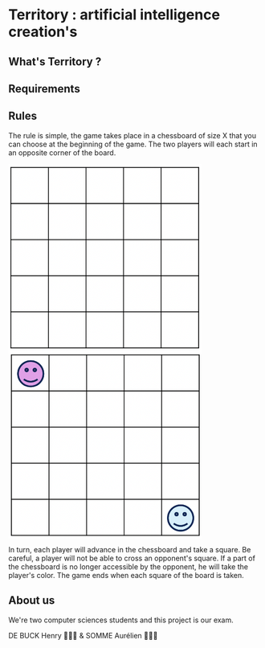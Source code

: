 # Territory : artificial intelligence creation's

## What's Territory ?

## Requirements

## Rules
The rule is simple, the game takes place in a chessboard of size X that you can choose at the beginning of the game.
The two players will each start in an opposite corner of the board.

<img src="https://github.com/YRNEHENRY/AI_Project/blob/main/assets/Screenshot%202022-09-20%20at%205.41.02%20PM.png" width="385px" align ="left">

<img src="https://github.com/YRNEHENRY/AI_Project/blob/main/assets/Screenshot%202022-09-20%20at%205.48.22%20PM.png" width="385px" align ="center">


In turn, each player will advance in the chessboard and take a square. Be careful, a player will not be able to cross an opponent's square.
If a part of the chessboard is no longer accessible by the opponent, he will take the player's color.
The game ends when each square of the board is taken.


## About us
We're two computer sciences students and this project is our exam.

DE BUCK Henry 👨🏼‍💻 & SOMME Aurélien 👨🏻‍💻
